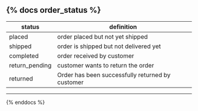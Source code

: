 {% docs order_status %}
---------------------------------------------------------------------------
|  status         |           definition                                  |
|-----------------|-------------------------------------------------------|
| placed          |   order placed but not yet shipped                    |
| shipped         |   order is shipped but not delivered yet              |
| completed       |   order received by customer                          |
| return_pending  |   customer wants to return the order                  |
| returned        |   Order has been successfully returned by customer    |
---------------------------------------------------------------------------

{% enddocs %}